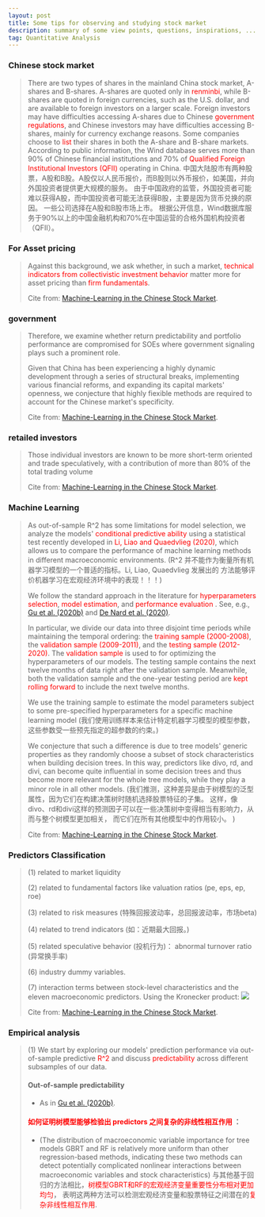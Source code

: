 ```yaml
---
layout: post 
title: Some tips for observing and studying stock market 
description: summary of some view points, questions, inspirations, ...   
tag: Quantitative Analysis
---
```


### Chinese stock market
>There are two types of shares in the mainland China stock market, A-shares and B-shares. A-shares are quoted
only in <font color=red>renminbi</font>, while B-shares are quoted in foreign currencies, such as the U.S. dollar, and are available to foreign
investors on a larger scale. Foreign investors may have difficulties accessing A-shares due to Chinese <font color=red>government
regulations</font>, and Chinese investors may have difficulties accessing B-shares, mainly for currency exchange reasons.
Some companies choose to <font color=red>list</font> their shares in both the A-share and B-share markets. 
>According to public information, the Wind database serves more than 90% of Chinese financial 
>institutions and 70% of <font color=red>Qualified Foreign Institutional
Investors (QFII)</font> operating in China.
>中国大陆股市有两种股票，A股和B股。A股仅以人民币报价，而B股则以外币报价，如美国，并向外国投资者提供更大规模的服务。
>由于中国政府的监管，外国投资者可能难以获得A股，而中国投资者可能无法获得B股，主要是因为货币兑换的原因。
>一些公司选择在A股和B股市场上市。
>根据公开信息，Wind数据库服务于90%以上的中国金融机构和70%在中国运营的合格外国机构投资者（QFII）。 


### For Asset pricing
>Against this background, we ask whether, in such a market, <font color=red> technical indicators from collectivistic investment behavior </font> 
>matter more for asset pricing than <font color=red>firm fundamentals</font>.
>
>Cite from: [Machine-Learning in the Chinese Stock Market](https://doi.org/10.1016/j.jfineco.2021.08.017).

### government
>Therefore, we examine whether return predictability and portfolio performance are compromised for SOEs 
>where government signaling plays such a prominent role.
>
>Given that China has been experiencing a highly dynamic development through a series of structural breaks, implementing various 
financial reforms, and expanding its capital markets' openness, we conjecture that highly 
fiexible methods are required to account for the Chinese market's specificity.
>
>Cite from: [Machine-Learning in the Chinese Stock Market](https://doi.org/10.1016/j.jfineco.2021.08.017).

### retailed investors
>Those individual investors are known to be more short-term oriented and trade speculatively, with
a contribution of more than 80% of the total trading volume
>
>Cite from: [Machine-Learning in the Chinese Stock Market](https://doi.org/10.1016/j.jfineco.2021.08.017).

### Machine Learning
> As out-of-sample R^2 has some limitations for model selection, 
> we analyze the models' <font color=red>conditional predictive ability</font> using a 
> statistical test recently developed in <font color=red>Li, Liao and Quaedvlieg (2020)</font>,
> which allows us to compare the performance of machine learning methods 
> in different macroeconomic environments. 
>(R^2 并不能作为衡量所有机器学习模型的一个普适的指标。Li, Liao, Quaedvlieg 发展出的
>方法能够评价机器学习在宏观经济环境中的表现！！！)   
>
> We follow the standard approach in the literature 
> for <font color=red>hyperparameters selection</font>, <font color=red>model estimation</font>, 
> and <font color=red> performance evaluation </font>. 
> See, e.g., [Gu et al. (2020b)](https://doi.org/10.1093/rfs/hhaa009) 
> and [De Nard et al. (2020)](https://doi.org/10.1002/for.2859).
>
> In particular, we divide our data into three disjoint time periods while
> maintaining the temporal ordering: 
> the <font color=red>training sample (2000-2008)</font>, the <font color=red>validation sample (2009-2011)</font>, and 
> the <font color=red>testing sample (2012-2020)</font>. 
> The <font color=red>validation sample</font> is used to for optimizing the hyperparameters of our models.
> The testing sample contains the next twelve months of data right after the validation sample. 
> Meanwhile, both the validation sample and the one-year testing period are <font color=red>kept rolling forward</font>
> to include the next twelve months.
>
> We use the training sample to estimate the model parameters subject to some
> pre-specified hyperparameters for a specific machine learning model 
> (我们使用训练样本来估计特定机器学习模型的模型参数，这些参数受一些预先指定的超参数的约束。)
>
> We conjecture that such a difference is due to tree models' generic properties as they randomly 
> choose a subset of stock characteristics when building decision trees. In this way, predictors 
> like divo, rd, and divi, can become quite influential in some decision trees and thus 
> become more relevant for the whole tree models, while they play a minor role in all other models.
> (我们推测，这种差异是由于树模型的泛型属性，因为它们在构建决策树时随机选择股票特征的子集。
> 这样，像divo、rd和divi这样的预测因子可以在一些决策树中变得相当有影响力，从而与整个树模型更加相关，
> 而它们在所有其他模型中的作用较小。 )
>
>Cite from: [Machine-Learning in the Chinese Stock Market](https://doi.org/10.1016/j.jfineco.2021.08.017).

### Predictors Classification
> (1) related to market liquidity
>
> (2) related to fundamental factors like valuation ratios (pe, eps, ep, roe)
>
> (3) related to risk measures (特殊回报波动率，总回报波动率，市场beta)
>
> (4) related to trend indicators (如：近期最大回报。)
>
> (5) related speculative behavior (投机行为)： abnormal turnover ratio (异常换手率)
>
> (6) industry dummy variables. 
>
> (7) interaction terms between stock-level characteristics and the eleven macroeconomic predictors.
> Using the Kronecker product:
>![](http://yangyuan16.github.io//images/posts/Quantitative_analysis/kron_predictors.jpg)
>
>Cite from: [Machine-Learning in the Chinese Stock Market](https://doi.org/10.1016/j.jfineco.2021.08.017).

### Empirical analysis
> (1) We start by exploring our models' prediction performance via out-of-sample
> predictive <font color=red>R^2</font> and discuss <font color =red>predictability</font> 
> across different subsamples of our data.
>
> #### Out-of-sample predictability
> * As in [Gu et al. (2020b)](https://doi.org/10.1093/rfs/hhaa009).
> #### <font color=red>如何证明树模型能够检验出 predictors 之间复杂的非线性相互作用 </font>：
> * (The distribution of macroeconomic variable importance for tree models GBRT and RF is relatively more 
uniform than other regression-based methods, indicating these two methods can detect potentially complicated 
nonlinear interactions between macroeconomic variables and stock characteristics)
与其他基于回归的方法相比，<font color=red>树模型GBRT和RF的宏观经济变量重要性分布相对更加均匀</font>，
表明这两种方法可以检测宏观经济变量和股票特征之间潜在的<font color=red>复杂非线性相互作用</font>.